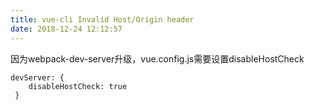 ```yaml
---
title: vue-cli Invalid Host/Origin header
date: 2018-12-24 12:12:57
---
```

因为webpack-dev-server升级，vue.config.js需要设置disableHostCheck
```
devServer: {
    disableHostCheck: true
 }

```
  
